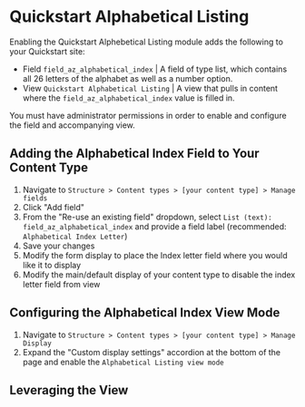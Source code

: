 # Quickstart Alphabetical Listing

Enabling the Quickstart Alphebetical Listing module adds the following to your Quickstart site:

- Field `field_az_alphabetical_index` | A field of type list, which contains all 26 letters of the alphabet as well as a number option.
- View `Quickstart Alphabetical Listing` | A view that pulls in content where the `field_az_alphabetical_index` value is filled in.

You must have administrator permissions in order to enable and configure the field and accompanying view.

## Adding the Alphabetical Index Field to Your Content Type

1. Navigate to `Structure > Content types > [your content type] > Manage fields`
2. Click "Add field"
3. From the "Re-use an existing field" dropdown, select `List (text): field_az_alphabetical_index` and provide a field label (recommended: `Alphabetical Index Letter`)
4. Save your changes
5. Modify the form display to place the Index letter field where you would like it to display
6. Modify the main/default display of your content type to disable the index letter field from view

## Configuring the Alphabetical Index View Mode

1. Navigate to `Structure > Content types > [your content type] > Manage Display`
2. Expand the "Custom display settings" accordion at the bottom of the page and enable the `Alphabetical Listing view mode`


## Leveraging the View

